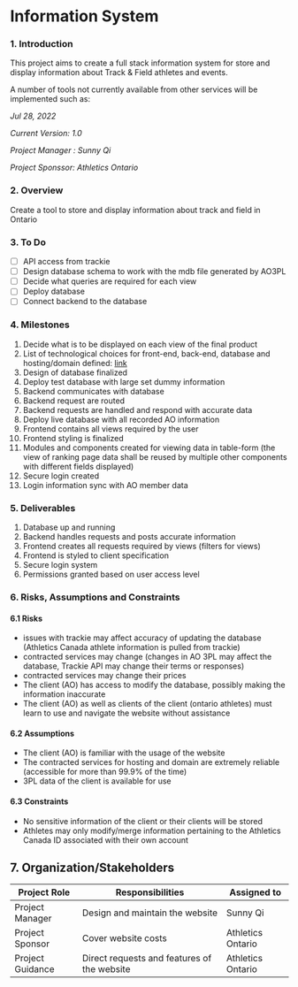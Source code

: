 # Information System

### 1. Introduction

This project aims to create a full stack information system for store and display information about Track & Field athletes and events.

A number of tools not currently available from other services will be implemented such as:

*Jul 28, 2022*

*Current Version: 1.0*

*Project Manager : Sunny Qi*

*Project Sponssor: Athletics Ontario*

### 2. Overview

Create a tool  to store and display information about track and field in Ontario

### 3. To Do
  - [ ] API access from trackie
  - [ ] Design database schema to work with the mdb file generated by AO3PL
  - [ ] Decide what queries are required for each view
  - [ ] Deploy database
  - [ ] Connect backend to the database

### 4. Milestones
  1. Decide what is to be displayed on each view of the final product
  2. List of technological choices for front-end, back-end, database and hosting/domain defined: [link](https://github.com/sunnehh/AthleticsOntario/blob/main/technical_details.md)
  3. Design of database finalized
  4. Deploy test database with large set dummy information
  5. Backend communicates with database
  6. Backend request are routed
  7. Backend requests are handled and respond with accurate data
  8. Deploy live database with all recorded AO information
  9. Frontend contains all views required by the user
  10. Frontend styling is finalized
  11. Modules and components created for viewing data in table-form (the view of ranking page data shall be reused by multiple other components with different fields displayed)
  12. Secure login created
  13. Login information sync with AO member data

### 5. Deliverables
  1. Database up and running
  2. Backend handles requests and posts accurate information
  3. Frontend creates all requests required by views (filters for views)
  4. Frontend is styled to client specification
  5. Secure login system
  6. Permissions granted based on user access level

### 6. Risks, Assumptions and Constraints

#### 6.1 Risks
- issues with trackie may affect accuracy of updating the database (Athletics Canada athlete information is pulled from trackie)
- contracted services may change (changes in AO 3PL may affect the database, Trackie API may change their terms or responses)
- contracted services may change their prices
- The client (AO) has access to modify the database, possibly making the information inaccurate
- The client (AO) as well as clients of the client (ontario athletes) must learn to use and navigate the website without assistance

#### 6.2 Assumptions
- The client (AO) is familiar with the usage of the website
- The contracted services for hosting and domain are extremely reliable (accessible for more than 99.9% of the time)
- 3PL data of the client is available for use

#### 6.3 Constraints
- No sensitive information of the client or their clients will be stored
- Athletes may only modify/merge information pertaining to the Athletics Canada ID associated with their own account

## 7. Organization/Stakeholders

| Project Role | Responsibilities | Assigned to |
| ----------- | ----------- | ----------- |
| Project Manager | Design and maintain the website| Sunny Qi|
| Project Sponsor | Cover website costs | Athletics Ontario|
| Project Guidance | Direct requests and features of the website  | Athletics Ontario|

